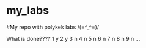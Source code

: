 # my_labs
#My repo with polykek labs /(=^_^=)/

What is done????
1 y
2 y
3 n
4 n
5 n
6 n
7 n
8 n
9 n
...


